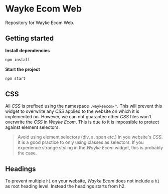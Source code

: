 # Wayke Ecom Web

Repository for Wayke Ecom Web.

## Getting started

__Install dependencies__

```bash
npm install
```

__Start the project__

```bash
npm start
```

## CSS

All _CSS_ is prefixed using the namespace `.waykeecom-*`. This will prevent this widget to overwrite any _CSS_ applied to the website on which it is implemented on. However, we can not guarantee other _CSS_ files won't overwrite the _CSS_ in _Wayke Ecom_. This is due to it is impossible to protect against element selectors.

> Avoid using element selectors (div, a, span etc.) in you website's _CSS_. It is a good practice to only using classes as selectors. If you experience strange styling in the _Wayke Ecom_ widget, this is probably the case.

## Headings

To prevent multiple `h1` on your website, _Wayke Ecom_ does not include a `h1` as root heading level. Instead the headings starts from h2.